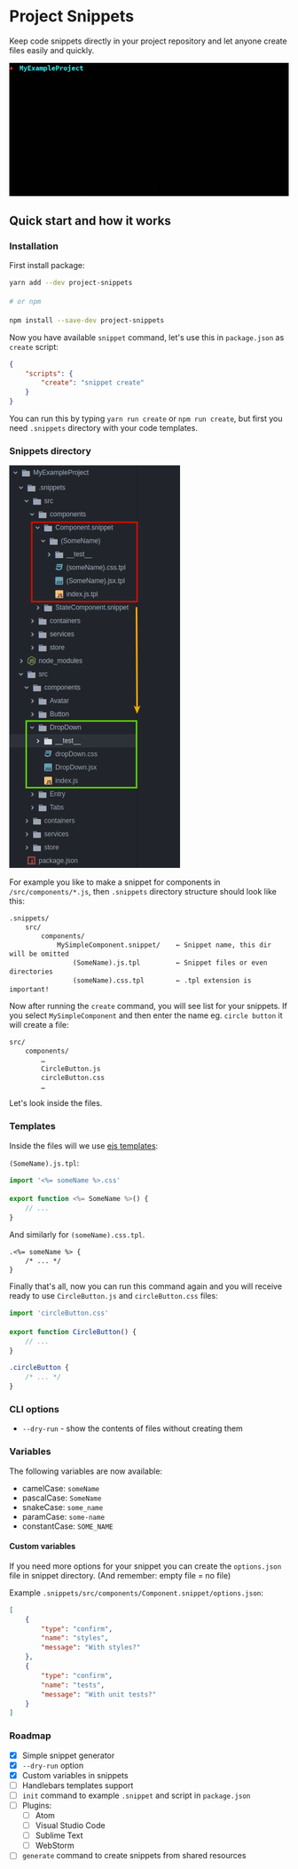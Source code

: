 # Project Snippets

Keep code snippets directly in your project repository and let anyone create files easily and quickly.

![](./docs/project-snippets-cli-example.gif)

## Quick start and how it works

### Installation

First install package:

```bash
yarn add --dev project-snippets

# or npm

npm install --save-dev project-snippets
```

Now you have available `snippet` command, let's use this in `package.json` as `create` script:

```json
{
    "scripts": {
        "create": "snippet create"
    }
}
```

You can run this by typing `yarn run create` or `npm run create`, but first you need `.snippets` directory with your code templates.

### Snippets directory

![](./docs/example-files-tree.png)

For example you like to make a snippet for components in `/src/components/*.js`, then `.snippets` directory structure should look like this:

```
.snippets/
    src/
        components/
            MySimpleComponent.snippet/    ← Snippet name, this dir will be omitted
                (SomeName).js.tpl         ← Snippet files or even directories
                (someName).css.tpl        ← .tpl extension is important!
```

Now after running the `create` command, you will see list for your snippets. If you select `MySimpleComponent` and then enter the name eg. `circle button` it will create a file:

```
src/
    components/
        …
        CircleButton.js
        circleButton.css
        …
```

Let's look inside the files.

### Templates

Inside the files will we use [ejs templates](https://github.com/mde/ejs):

`(SomeName).js.tpl`:

```js
import '<%= someName %>.css'

export function <%= SomeName %>() {
    // ...
}
```

And similarly for `(someName).css.tpl`.
```
.<%= someName %> {
    /* ... */
}
```

Finally that's all, now you can run this command again and you will receive ready to use `CircleButton.js` and  `circleButton.css` files:

```javascript
import 'circleButton.css'

export function CircleButton() {
    // ...
}
```
```css
.circleButton {
    /* ... */
}
```

### CLI options

* `--dry-run` - show the contents of files without creating them

### Variables

The following variables are now available:

* camelCase: `someName`
* pascalCase: `SomeName`
* snakeCase: `some_name`
* paramCase: `some-name`
* constantCase: `SOME_NAME`

#### Custom variables

If you need more options for your snippet you can create the `options.json` file in snippet directory. (And remember: empty file = no file)

Example `.snippets/src/components/Component.snippet/options.json`:
```json
[
    {
        "type": "confirm",
        "name": "styles",
        "message": "With styles?"
    },
    {
        "type": "confirm",
        "name": "tests",
        "message": "With unit tests?"
    }
]
```


### Roadmap

* [x] Simple snippet generator
* [x] `--dry-run` option
* [x] Custom variables in snippets
* [ ] Handlebars templates support
* [ ] `init` command to example `.snippet` and script in `package.json`
* [ ] Plugins:
    * [ ] Atom
    * [ ] Visual Studio Code
    * [ ] Sublime Text
    * [ ] WebStorm
* [ ] `generate` command to create snippets from shared resources
